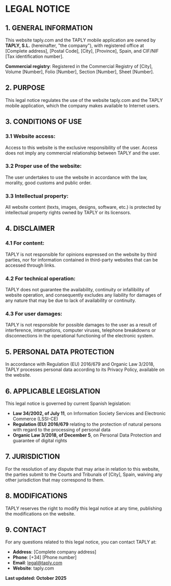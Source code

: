 # LEGAL NOTICE

## 1. GENERAL INFORMATION

This website taply.com and the TAPLY mobile application are owned by **TAPLY, S.L.** (hereinafter, "the company"), with registered office at [Complete address], [Postal Code], [City], [Province], Spain, and CIF/NIF [Tax identification number].

**Commercial registry**: Registered in the Commercial Registry of [City], Volume [Number], Folio [Number], Section [Number], Sheet [Number].

## 2. PURPOSE

This legal notice regulates the use of the website taply.com and the TAPLY mobile application, which the company makes available to Internet users.

## 3. CONDITIONS OF USE

### 3.1 Website access:
Access to this website is the exclusive responsibility of the user. Access does not imply any commercial relationship between TAPLY and the user.

### 3.2 Proper use of the website:
The user undertakes to use the website in accordance with the law, morality, good customs and public order.

### 3.3 Intellectual property:
All website content (texts, images, designs, software, etc.) is protected by intellectual property rights owned by TAPLY or its licensors.

## 4. DISCLAIMER

### 4.1 For content:
TAPLY is not responsible for opinions expressed on the website by third parties, nor for information contained in third-party websites that can be accessed through links.

### 4.2 For technical operation:
TAPLY does not guarantee the availability, continuity or infallibility of website operation, and consequently excludes any liability for damages of any nature that may be due to lack of availability or continuity.

### 4.3 For user damages:
TAPLY is not responsible for possible damages to the user as a result of interference, interruptions, computer viruses, telephone breakdowns or disconnections in the operational functioning of the electronic system.

## 5. PERSONAL DATA PROTECTION

In accordance with Regulation (EU) 2016/679 and Organic Law 3/2018, TAPLY processes personal data according to its Privacy Policy, available on the website.

## 6. APPLICABLE LEGISLATION

This legal notice is governed by current Spanish legislation:
- **Law 34/2002, of July 11**, on Information Society Services and Electronic Commerce (LSSI-CE)
- **Regulation (EU) 2016/679** relating to the protection of natural persons with regard to the processing of personal data
- **Organic Law 3/2018, of December 5**, on Personal Data Protection and guarantee of digital rights

## 7. JURISDICTION

For the resolution of any dispute that may arise in relation to this website, the parties submit to the Courts and Tribunals of [City], Spain, waiving any other jurisdiction that may correspond to them.

## 8. MODIFICATIONS

TAPLY reserves the right to modify this legal notice at any time, publishing the modifications on the website.

## 9. CONTACT

For any questions related to this legal notice, you can contact TAPLY at:
- **Address**: [Complete company address]
- **Phone**: [+34] [Phone number]
- **Email**: legal@taply.com
- **Website**: taply.com

**Last updated: October 2025**
